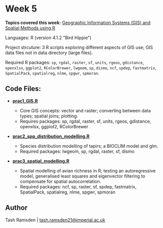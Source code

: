 # Week 5

**Topics covered this week:** [Geographic Information Systems (GIS) and Spatial Methods using R](https://davidorme.github.io/Masters_GIS/intro.html)

Languages: R (version 4.1.2 "Bird Hippie")

Project strcuture: 3 R scripts exploring different aspects of GIS use; GIS data files not in data directory (large files).

Required R packages: `sp`, `rgdal`, `raster`, `sf`, `units`, `rgeos`, `gdistance`, `openxlsx`, `ggplot2`, `RColorBrewer`, `lwgeom`, `sp`, `dismo`, `ncf`, `spdep`, `fastmatrix`, `SpatialPack`, `spatialreg`, `nlme`, `spgwr`, `spmoran`.


## Code Files:

* [**prac1_GIS.R**](code/prac1_GIS.R)
  * Core GIS concepts: vector and raster; converting between data types; spatial joins; plotting.
  * Requires packages: sp, rgdal, raster, sf, units, rgeos, gdistance, openxlsx, ggplot2, RColorBrewer

* [**prac2_spp_distribution_modelling.R**](code/prac2_spp_distribution_modelling.R)
  * Species distribution modelling of tapirs; a BIOCLIM model and glm.
  * Required packages: lwgeom, sp, rgdal, raster, sf, dismo

* [**prac3_spatial_modelling.R**](code/prac3_spatial_modelling.R)
  * Spatial modelling of avian richness in R; testing an autoregressive model, generalised least squares and eigenvector filtering to compensate for spatial autocorrelation.
  * Required packages: ncf, sp, raster, sf, spdep, fastmatrix, SpatialPack, spatialreg, nlme, spgwr, spmoran


## Author

Tash Ramsden | tash.ramsden21@imperial.ac.uk
